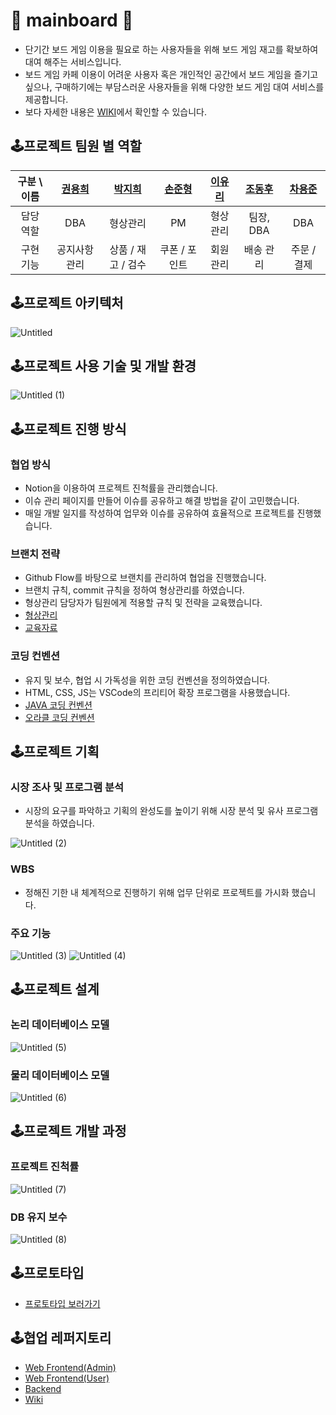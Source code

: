 # 🎲 mainboard 🎲

- 단기간 보드 게임 이용을 필요로 하는 사용자들을 위해 보드 게임 재고를 확보하여 대여 해주는 서비스입니다.
- 보드 게임 카페 이용이 어려운 사용자 혹은 개인적인 공간에서 보드 게임을  즐기고 싶으나, 구매하기에는 부담스러운 사용자들을 위해 다양한 보드 게임 대여 서비스를 제공합니다.
- 보다 자세한 내용은 [WIKI](https://github.com/gozingamrae/.github/wiki)에서 확인할 수 있습니다.

## 🕹️프로젝트 팀원 별 역할

| 구분 \ 이름 | [권용희](https://github.com/YongHeeKwon) | [박지희](https://github.com/jihi32123) | [손준형](https://github.com/SonJunHyung) | [이유리](https://github.com/lyr426) | [조동후](https://github.com/DonghwooCho) | [차용준](https://github.com/gomdoricha) |
|:-------------:|:-------------:|:-------------:|:-------------:|:-------------:|:-------------:|:-------------:|
| 담당 역할 | DBA | 형상관리 | PM  | 형상관리  | 팀장, DBA | DBA |
| 구현 기능 | 공지사항 관리 | 상품 / 재고 / 검수 | 쿠폰 / 포인트  | 회원 관리  | 배송 관리  | 주문 / 결제 |

## 🕹️프로젝트 아키텍처
![Untitled](https://user-images.githubusercontent.com/67030031/217006366-0877207f-00fd-4c85-a5d6-1dc9410b5d27.png)

## 🕹️프로젝트 사용 기술 및 개발 환경

![Untitled (1)](https://user-images.githubusercontent.com/67030031/217006450-078c9a80-46a9-4298-9afa-59fc51a2c15c.png)

## 🕹️프로젝트 진행 방식

### 협업 방식

- Notion을 이용하여 프로젝트 진척률을 관리했습니다.
- 이슈 관리 페이지를 만들어 이슈를 공유하고 해결 방법을 같이 고민했습니다.
- 매일 개발 일지를 작성하여 업무와 이슈를 공유하여 효율적으로 프로젝트를 진행했습니다.

### 브랜치 전략

- Github Flow를 바탕으로 브랜치를 관리하여 협업을 진행했습니다.
- 브랜치 규칙, commit 규칙을 정하여 형상관리를 하였습니다.
- 형상관리 담당자가 팀원에게 적용할 규칙 및 전략을 교육했습니다.
- [형상관리](https://github.com/gozingamrae/.github/wiki/%F0%9F%90%B1%ED%98%95%EC%83%81%EA%B4%80%EB%A6%AC)
- [교육자료](https://github.com/gozingamrae/.github/wiki/%F0%9F%98%B8-git-%EC%8B%9C%EC%9E%91%ED%95%98%EA%B8%B0)

### 코딩 컨벤션

- 유지 및 보수, 협업 시 가독성을 위한 코딩 컨벤션을 정의하였습니다.
- HTML, CSS, JS는 VSCode의 프리티어 확장 프로그램을 사용했습니다.
- [JAVA 코딩 컨벤션](https://github.com/gozingamrae/.github/wiki/%E2%AD%90-JAVA-%EC%BD%94%EB%94%A9-%EC%BB%A8%EB%B2%A4%EC%85%98)
- [오라클 코딩 컨벤션](https://github.com/gozingamrae/.github/wiki/%E2%AD%95%EF%B8%8F%EC%98%A4%EB%9D%BC%ED%81%B4-%EC%BB%A8%EB%B2%A4%EC%85%98)

## 🕹️프로젝트 기획

### 시장 조사 및 프로그램 분석

- 시장의 요구를 파악하고 기획의 완성도를 높이기 위해 시장 분석 및 유사 프로그램 분석을 하였습니다.

![Untitled (2)](https://user-images.githubusercontent.com/67030031/217006729-214b4b6d-0a1e-4b5f-9012-906c043775df.png)


### WBS

- 정해진 기한 내 체계적으로 진행하기 위해 업무 단위로 프로젝트를 가시화 했습니다.

### 주요 기능

![Untitled (3)](https://user-images.githubusercontent.com/67030031/217006916-dba32ff3-782e-4504-846c-4f59a69f82b4.png)
![Untitled (4)](https://user-images.githubusercontent.com/67030031/217006974-dc983d3b-3d1a-459a-a733-0e255fee0422.png)

## 🕹️프로젝트 설계

### 논리 데이터베이스 모델

![Untitled (5)](https://user-images.githubusercontent.com/67030031/217007024-5bed2b21-8c7f-4445-bcce-4090a27ba866.png)

### 물리 데이터베이스 모델

![Untitled (6)](https://user-images.githubusercontent.com/67030031/217007072-cb6a05cb-7f0d-4d69-954c-264231378bca.png)

## 🕹️프로젝트 개발 과정

### 프로젝트 진척률

![Untitled (7)](https://user-images.githubusercontent.com/67030031/217007186-b4b16639-d4cf-48e4-a6f2-2872014ad205.png)

### DB 유지 보수

![Untitled (8)](https://user-images.githubusercontent.com/67030031/217007257-7302f9ca-bd8e-4513-832b-1ec9520a3a57.png)

## 🕹️프로토타입

- [프로토타입 보러가기](https://www.figma.com/proto/MEaa3grkgKMzn7r1SnriOL/BoardGame?node-id=960%3A240&scaling=min-zoom&page-id=946%3A2243&starting-point-node-id=960%3A240&show-proto-sidebar=1)

## 🕹️협업 레퍼지토리

- [Web Frontend(Admin)](https://github.com/gozingamrae/mainboard-frontend-management)
- [Web Frontend(User)](https://github.com/gozingamrae/mainboard-frontend-service)
- [Backend](https://github.com/gozingamrae/mainboard-backend)
- [Wiki](https://github.com/gozingamrae/.github/wiki)
